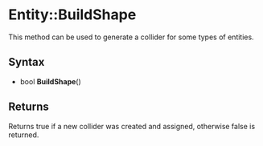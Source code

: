 # Entity::BuildShape

This method can be used to generate a collider for some types of entities.

## Syntax

- bool **BuildShape**()

## Returns

Returns true if a new collider was created and assigned, otherwise false is returned.

